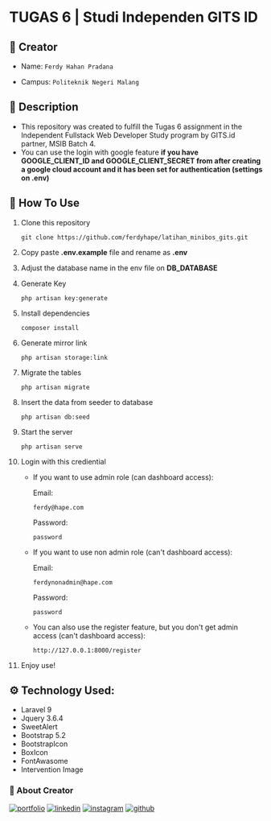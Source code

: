 # TUGAS 6 | Studi Independen GITS ID

## :man: Creator
- Name: ``` Ferdy Hahan Pradana ```

- Campus: ``` Politeknik Negeri Malang ```

## :pushpin: Description
- This repository was created to fulfill the Tugas 6 assignment in the Independent Fullstack Web Developer Study program by GITS.id partner, MSIB Batch 4.
- You can use the login with google feature **if you have GOOGLE_CLIENT_ID and GOOGLE_CLIENT_SECRET from after creating a google cloud account and it has been set for authentication (settings on .env)**

## :open_book: How To Use
1.  Clone this repository
    ```
    git clone https://github.com/ferdyhape/latihan_minibos_gits.git
    ```
2.  Copy paste **.env.example** file and rename as **.env**
3.  Adjust the database name in the env file on **DB_DATABASE**

3.  Generate Key
    ```
    php artisan key:generate
    ```
4.  Install dependencies
    ```
    composer install
    ```
5.  Generate mirror link
    ```
    php artisan storage:link
    ```
6.  Migrate the tables
    ```
    php artisan migrate
    ```

7.  Insert the data from seeder to database
    ```
    php artisan db:seed
    ```

8.  Start the server
    ```
    php artisan serve
    ```

9.  Login with this crediential

    - If you want to use admin role (can dashboard access):

        Email: 
        ```
        ferdy@hape.com
        ```
        Password: 
        ```
        password
        ```
    - If you want to use non admin role (can't dashboard access):

        Email: 
        ```
        ferdynonadmin@hape.com
        ```
        Password: 
        ```
        password
        ```
     - You can also use the register feature, but you don't get admin access (can't dashboard access):
        ```
        http://127.0.0.1:8000/register
        ```
        
10. Enjoy use!

## :gear: Technology Used:

 - Laravel 9
 - Jquery 3.6.4
 - SweetAlert
 - Bootstrap 5.2
 - BootstrapIcon
 - BoxIcon
 - FontAwasome
 - Intervention Image

### :link: About Creator
[![portfolio](https://img.shields.io/badge/my_portfolio-000?style=for-the-badge&logo=ko-fi&logoColor=white)](https://www.ferdyhape.site/)
[![linkedin](https://img.shields.io/badge/linkedin-0A66C2?style=for-the-badge&logo=linkedin&logoColor=white)](https://www.linkedin.com/in/ferdy-hahan-pradana)
[![instagram](https://img.shields.io/badge/instagram-833AB4?style=for-the-badge&logo=instagram&logoColor=white)](https://instagram.com/ferdyhape)
[![github](https://img.shields.io/badge/github-333?style=for-the-badge&logo=github&logoColor=white)](https://github.com/ferdyhape)
